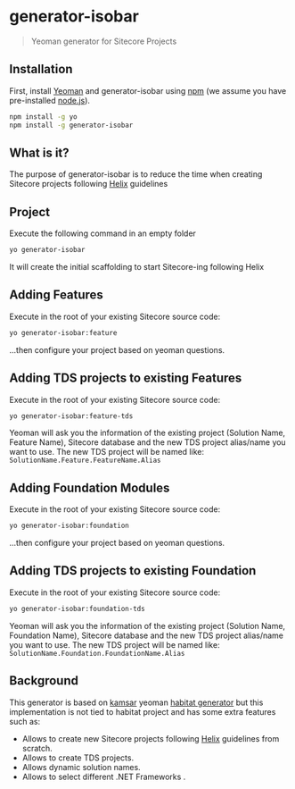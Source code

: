 # generator-isobar
> Yeoman generator for Sitecore Projects 

## Installation

First, install [Yeoman](http://yeoman.io) and generator-isobar using [npm](https://www.npmjs.com/) (we assume you have pre-installed [node.js](https://nodejs.org/)).

```bash
npm install -g yo
npm install -g generator-isobar
```

## What is it?
The purpose of generator-isobar is to reduce the time when creating Sitecore projects following [Helix] guidelines

## Project
Execute the following command in an empty folder
```bash
yo generator-isobar
```
It will create the initial scaffolding to start Sitecore-ing following Helix

## Adding Features

Execute in the root of your existing Sitecore source code:

```bash
yo generator-isobar:feature
```
...then configure your project based on yeoman questions.


## Adding TDS projects to existing Features

Execute in the root of your existing Sitecore source code:

```bash
yo generator-isobar:feature-tds
```
Yeoman will ask you the information of the existing project (Solution Name, Feature Name), Sitecore database and the new TDS project alias/name you want to use. The new TDS project will be named like: ```SolutionName.Feature.FeatureName.Alias ```

## Adding Foundation Modules

Execute in the root of your existing Sitecore source code:

```bash
yo generator-isobar:foundation
```
...then configure your project based on yeoman questions.

## Adding TDS projects to existing Foundation

Execute in the root of your existing Sitecore source code:

```bash
yo generator-isobar:foundation-tds
```
Yeoman will ask you the information of the existing project (Solution Name, Foundation Name), Sitecore database and the new TDS project alias/name you want to use. The new TDS project will be named like: ```SolutionName.Foundation.FoundationName.Alias ```


## Background

This generator is based on [kamsar] yeoman [habitat generator] but this implementation is not tied to habitat project and has some extra features such as:

* Allows to create new Sitecore projects following [Helix] guidelines from scratch.
* Allows to create TDS projects. 
* Allows dynamic solution names.
* Allows to select different .NET Frameworks .  


[kamsar]: https://twitter.com/kamsar
[habitat generator]: https://github.com/kamsar/generator-habitat/
[Helix]: http://helix.sitecore.net/

